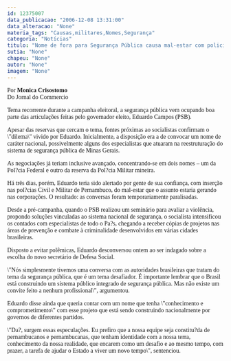 ```yaml
---
id: 12375007
data_publicacao: "2006-12-08 13:31:00"
data_alteracao: "None"
materia_tags: "Causas,militares,Nomes,Segurança"
categoria: "Notícias"
titulo: "Nome de fora para Segurança Pública causa mal-estar com policias civis e militares"
sutia: "None"
chapeu: "None"
autor: "None"
imagem: "None"
---
```

<p><FONT size=1></p>
<p><P></FONT><FONT face=Verdana>Por&nbsp;<STRONG>Monica Crisostomo<BR></STRONG>Do Jornal do Commercio&nbsp;<I></P></I></FONT></p>
<p><P><FONT face=Verdana>Tema recorrente durante a campanha eleitoral, a segurança pública vem ocupando boa parte das articulações feitas pelo governador eleito, Eduardo Campos (PSB). </FONT></P></p>
<p><P><FONT face=Verdana>Apesar das reservas que cercam o tema, fontes próximas ao socialistas confirmam o \"dilema\" vivido por Eduardo. Inicialmente, a disposição era a de convocar um nome de caráter nacional, possivelmente alguns dos especialistas que atuaram na reestruturação do sistema de segurança pública de Minas Gerais. </FONT></P></p>
<p><P><FONT face=Verdana>As negociações já teriam inclusive avançado, concentrando-se em dois nomes – um da Pol?cia Federal e outro da reserva da Pol?cia Militar mineira. </FONT></P></p>
<p><P><FONT face=Verdana>Há três dias, porém, Eduardo teria sido alertado por gente de sua confiança, com inserção nas pol?cias Civil e Militar de Pernambuco, do mal-estar que o assunto estaria gerando nas corporações. O resultado: as conversas foram temporariamente paralisadas. </FONT></P></p>
<p><P><FONT face=Verdana>Desde a pré-campanha, quando o PSB realizou um seminário para avaliar a violência, propondo soluções vinculadas ao sistema nacional de segurança, o socialista intensificou os contados com especialistas de todo o Pa?s, chegando a receber cópias de projetos nas áreas de prevenção e combate à criminalidade desenvolvidos em várias cidades brasileiras. </FONT></P></p>
<p><P><FONT face=Verdana>Disposto a evitar polêmicas, Eduardo desconversou ontem ao ser indagado sobre a escolha do novo secretário de Defesa Social. </FONT></P></p>
<p><P><FONT face=Verdana>\"Nós simplesmente tivemos uma conversa com as autoridades brasileiras que tratam do tema da segurança pública, que é um tema desafiador. É importante lembrar que o Brasil está construindo um sistema público integrado de segurança pública. Mas não existe um convite feito a nenhum profissional\", argumentou. </FONT></P></p>
<p><P><FONT face=Verdana>Eduardo disse ainda que queria contar com um nome que tenha \"conhecimento e comprometimento\" com esse projeto que está sendo construindo nacionalmente por governos de diferentes partidos. </FONT></P></p>
<p><P><FONT face=Verdana>\"Da?, surgem essas especulações. Eu prefiro que a nossa equipe seja constitu?da de pernambucanos e pernambucanas, que tenham identidade com a nossa terra, conhecimento da nossa realidade, que encarem como um desafio e ao mesmo tempo, com prazer, a tarefa de ajudar o Estado a viver um novo tempo\", sentenciou. </FONT></P> </p>
